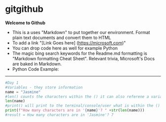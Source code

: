 # gitgithub

**Welcome to Github**
- This is a uses "Markdown" to put together our environment. Format plain text documents and convert them to HTML
- To add a link "[Link Goes here] (https://microsoft.com)"
- You can drop code here as well for example Python
- The magic bing search keywords for the Readme.md formatting is "Markdown formatting Cheat Sheet".  Relevant trivia, Microsoft's Docs are baked in Markdown.
- Python Code Example:
---
```python
#Day 1
#Variables - they store information
name = "Jasmine"
#len() counts the characters within the () it can also referene a variable
len(name)
#print() will print to the terminal/console/user what is within the ()
print(f"How many characters are in '{name}'? " +str(len(name)))
#result = How many characters are in 'Jasmine'? 7
```
